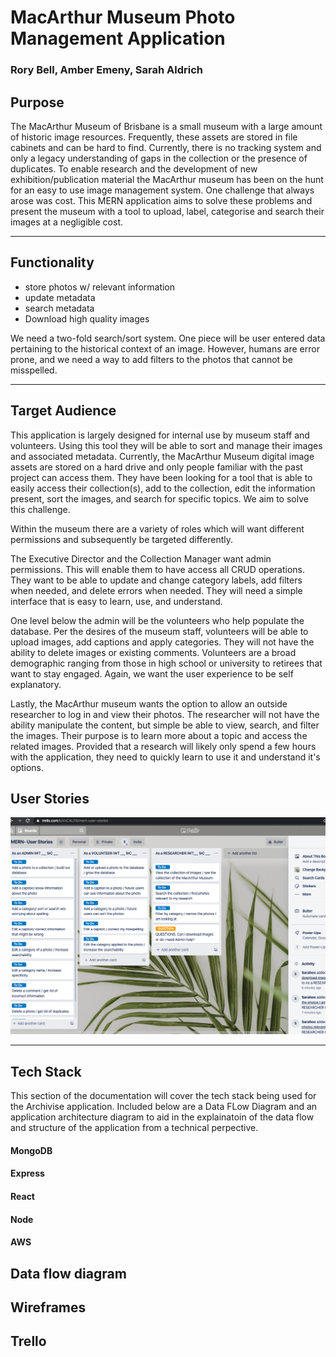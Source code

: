 # MacArthur Museum Photo Management Application

### Rory Bell, Amber Emeny, Sarah Aldrich

## Purpose
The MacArthur Museum of Brisbane is a small museum with a large amount of historic image resources. Frequently, these assets are stored in file cabinets and can be hard to find. Currently, there is no tracking system and only a legacy understanding of gaps in the collection or the presence of duplicates. To enable research and the development of new exhibition/publication material the MacArthur museum has been on the hunt for an easy to use image management system. One challenge that always arose was cost. This MERN application aims to solve these problems and present the museum with a tool to upload, label, categorise and search their images at a negligible cost. 

---

## Functionality
- store photos w/ relevant information
- update metadata
- search metadata 
- Download high quality images

We need a two-fold search/sort system. One piece will be user entered data  pertaining to the historical context of an image. However, humans are error prone, and we need a way to add filters to the photos that cannot be misspelled.  
	
---

## Target Audience
This application is largely designed for internal use by museum staff and volunteers. Using this tool they will be able to sort and manage their images and associated metadata. Currently, the MacArthur Museum digital image assets are stored on a hard drive and only people familiar with the past project can access them. They have been looking for a tool that is able to easily access their collection(s), add to the collection, edit the information present, sort the images, and search for specific topics. We aim to solve this challenge. 

Within the museum there are a variety of roles which will want different permissions and subsequently be targeted differently. 

The Executive Director and the Collection Manager want admin permissions. This will enable them to have access all CRUD operations. They want to be able to update and change category labels, add filters when needed, and delete errors when needed. They will need a simple interface that is easy to learn, use, and understand. 

One level below the admin will be the volunteers who help populate the database. Per the desires of the museum staff, volunteers will be able to upload images, add captions and apply categories. They will not have the ability to delete images or existing comments. Volunteers are a broad demographic ranging from those in high school or university to retirees that want to stay engaged. Again, we want the user experience to be self explanatory.

Lastly, the MacArthur museum wants the option to allow an outside researcher to log in and view their photos. The researcher will not have the ability manipulate the content, but simple be able to view, search, and filter the images. Their purpose is to learn more about a topic and access the related images. Provided that a research will likely only spend a few hours with the application, they need to quickly learn to use it and understand it's options. 

## User Stories
<img src="./docs/Archivise-UserStories.png" />

---

## Tech Stack

This section of the documentation will cover the tech stack being used for the Archivise application. Included below are a Data FLow Diagram and an application architecture diagram to aid in the explainatoin of the data flow and structure of the application from a technical perpective.

#### MongoDB
#### Express
#### React
#### Node
#### AWS


## Data flow diagram

## Wireframes

## Trello
